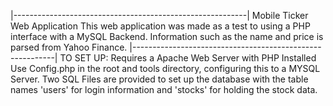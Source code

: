 |----------------------------------------------------------|
Mobile Ticker Web Application
This web application was made as a test to using a PHP
interface with a MySQL Backend. Information such as the
name and price is parsed from Yahoo Finance.
|----------------------------------------------------------|
TO SET UP:
Requires a  Apache Web Server with PHP Installed
Use Config.php in the root and tools directory, configuring
this to a MYSQL Server.
Two SQL Files are provided to set up the database with the 
table names 'users' for login information and 'stocks' for
holding the stock data.